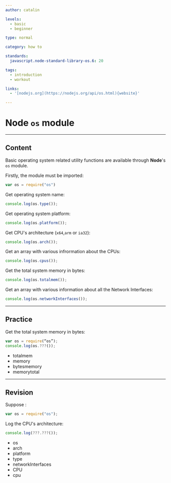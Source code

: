 ```yaml
---
author: catalin

levels:
  - basic
  - beginner

type: normal

category: how to

standards:
  javascript.node-standard-library-os.6: 20

tags:
  - introduction
  - workout

links:
  - '[nodejs.org](https://nodejs.org/api/os.html){website}'

---
```

# **Node** `os` module

---
## Content

Basic operating system related utility functions are available through **Node**'s `os` module.

Firstly, the module must be imported:
```javascript
var os = require("os")
```

Get operating system name:
```javascript
console.log(os.type());
```

Get operating system platform:
```javascript
console.log(os.platform());
```
Get CPU's architecture (`x64`,`arm` or `ia32`):
```javascript
console.log(os.arch());
```
Get an array with various infrormation about the CPUs:
```javascript
console.log(os.cpus());
```
Get the total system memory in bytes:
```javascript
console.log(os.totalmem());
```
Get an array with various information about all the Network Interfaces:
```javascript
console.log(os.networkInterfaces());
```

---
## Practice

Get the total system memory in bytes:

```javascript
var os = require(“os”);
console.log(os.???());
```

* totalmem
* memory
* bytesmemory
* memorytotal

---
## Revision

Suppose :
```javascript
var os = require("os");
```

Log the CPU's architecture:
```javascript
console.log(???.???());
```

* os
* arch
* platform
* type
* networkInterfaces
* CPU
* cpu
